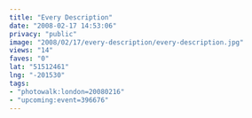 ```yaml
---
title: "Every Description"
date: "2008-02-17 14:53:06"
privacy: "public"
image: "2008/02/17/every-description/every-description.jpg"
views: "14"
faves: "0"
lat: "51512461"
lng: "-201530"
tags:
- "photowalk:london=20080216"
- "upcoming:event=396676"
---
```


